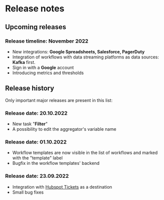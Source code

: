 # Release notes

## Upcoming releases

### Release timeline: November 2022

* New integrations: **Google Spreadsheets, Salesforce, PagerDuty**
* Integration of workflows with data streaming platforms as data sources: **Kafka** first.
* Sign in with a **Google** account
* Introducing metrics and thresholds

## Release history

Only important major releases are present in this list:

### Release date: 20.10.2022

* New task "**Filter**"
* A possibility to edit the aggregator's variable name

### Release date: 01.10.2022

* Workflow templates are now visible in the list of workflows and marked with the "template" label
* Bugfix in the workflow templates' backend

### Release date: 23.09.2022

* Integration with [Hubspot Tickets](../destinations/connecting-a-hubspot.md) as a destination
* Small bug fixes




